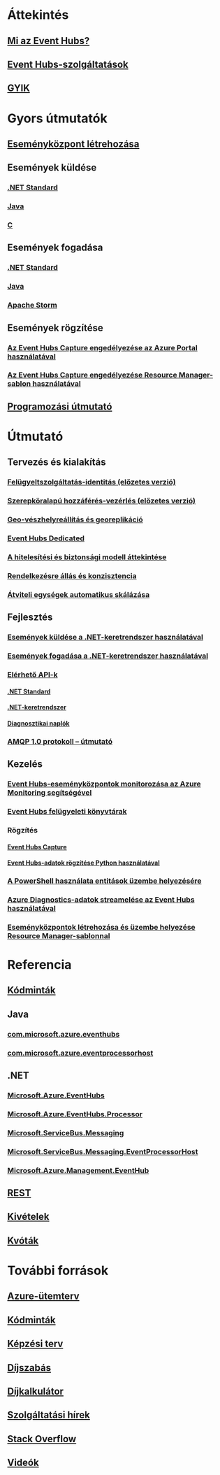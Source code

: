# Áttekintés
## [Mi az Event Hubs?](event-hubs-what-is-event-hubs.md)
## [Event Hubs-szolgáltatások](event-hubs-features.md)
## [GYIK](event-hubs-faq.md)

# Gyors útmutatók
## [Eseményközpont létrehozása](event-hubs-create.md)
## Események küldése
### [.NET Standard](event-hubs-dotnet-standard-getstarted-send.md)
### [Java](event-hubs-java-get-started-send.md)
### [C](event-hubs-c-getstarted-send.md)
## Események fogadása
### [.NET Standard](event-hubs-dotnet-standard-getstarted-receive-eph.md)
### [Java](event-hubs-java-get-started-receive-eph.md)
### [Apache Storm](event-hubs-storm-getstarted-receive.md)
## Események rögzítése
### [Az Event Hubs Capture engedélyezése az Azure Portal használatával](event-hubs-capture-enable-through-portal.md)
### [Az Event Hubs Capture engedélyezése Resource Manager-sablon használatával](event-hubs-resource-manager-namespace-event-hub-enable-capture.md)
## [Programozási útmutató](event-hubs-programming-guide.md)

# Útmutató
## Tervezés és kialakítás
### [Felügyeltszolgáltatás-identitás (előzetes verzió)](event-hubs-managed-service-identity.md)
### [Szerepköralapú hozzáférés-vezérlés (előzetes verzió)](event-hubs-role-based-access-control.md)
### [Geo-vészhelyreállítás és georeplikáció](event-hubs-geo-dr.md)
### [Event Hubs Dedicated](event-hubs-dedicated-overview.md)
### [A hitelesítési és biztonsági modell áttekintése](event-hubs-authentication-and-security-model-overview.md)
### [Rendelkezésre állás és konzisztencia](event-hubs-availability-and-consistency.md)
### [Átviteli egységek automatikus skálázása](event-hubs-auto-inflate.md)
## Fejlesztés
### [Események küldése a .NET-keretrendszer használatával](event-hubs-dotnet-framework-getstarted-send.md)
### [Események fogadása a .NET-keretrendszer használatával](event-hubs-dotnet-framework-getstarted-receive-eph.md)
### [Elérhető API-k](event-hubs-api-overview.md)
#### [.NET Standard](event-hubs-dotnet-standard-api-overview.md)
#### [.NET-keretrendszer](event-hubs-dotnet-framework-api-overview.md)
#### [Diagnosztikai naplók](event-hubs-diagnostic-logs.md)
### [AMQP 1.0 protokoll – útmutató](../service-bus-messaging/service-bus-amqp-protocol-guide.md)
## Kezelés
### [Event Hubs-eseményközpontok monitorozása az Azure Monitoring segítségével](event-hubs-metrics-azure-monitor.md)
### [Event Hubs felügyeleti könyvtárak](event-hubs-management-libraries.md)
### Rögzítés
#### [Event Hubs Capture](event-hubs-capture-overview.md)
#### [Event Hubs-adatok rögzítése Python használatával](event-hubs-capture-python.md)
### [A PowerShell használata entitások üzembe helyezésére](event-hubs-manage-with-ps.md) 
### [Azure Diagnostics-adatok streamelése az Event Hubs használatával](event-hubs-streaming-azure-diags-data.md)
### [Eseményközpontok létrehozása és üzembe helyezése Resource Manager-sablonnal](event-hubs-resource-manager-namespace-event-hub.md)

# Referencia
## [Kódminták](https://azure.microsoft.com/en-us/resources/samples/?service=event-hubs)
## Java
### [com.microsoft.azure.eventhubs](/java/api/com.microsoft.azure.eventhubs)
### [com.microsoft.azure.eventprocessorhost](/java/api/com.microsoft.azure.eventprocessorhost)
## .NET
### [Microsoft.Azure.EventHubs](/dotnet/api/microsoft.azure.eventhubs)
### [Microsoft.Azure.EventHubs.Processor](/dotnet/api/microsoft.azure.eventhubs.processor)
### [Microsoft.ServiceBus.Messaging](/dotnet/api/microsoft.servicebus.messaging)
### [Microsoft.ServiceBus.Messaging.EventProcessorHost](/dotnet/api/microsoft.servicebus.messaging.eventprocessorhost)
### [Microsoft.Azure.Management.EventHub](/dotnet/api/microsoft.azure.management.eventhub)
## [REST](/rest/api/eventhub)
## [Kivételek](event-hubs-messaging-exceptions.md)
## [Kvóták](event-hubs-quotas.md)

# További források
## [Azure-ütemterv](https://azure.microsoft.com/roadmap/?category=internet-of-things)
## [Kódminták](event-hubs-samples.md)
## [Képzési terv](https://azure.microsoft.com/documentation/learning-paths/event-hubs/)
## [Díjszabás](https://azure.microsoft.com/pricing/details/event-hubs/)
## [Díjkalkulátor](https://azure.microsoft.com/pricing/calculator/)
## [Szolgáltatási hírek](https://azure.microsoft.com/updates/?product=event-hubs)
## [Stack Overflow](http://stackoverflow.com/questions/tagged/azure-eventhub)
## [Videók](https://azure.microsoft.com/documentation/videos/index/?services=event-hubs)
